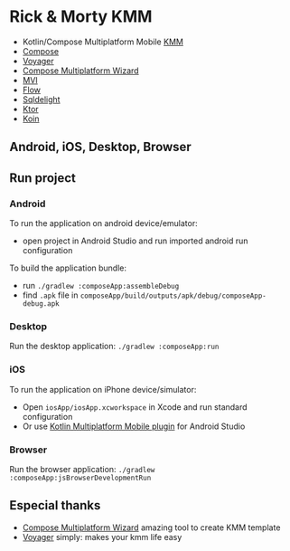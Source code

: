 # Rick & Morty KMM

* Kotlin/Compose Multiplatform Mobile [KMM]
* [Compose]
* [Voyager]
* [Compose Multiplatform Wizard]
* [MVI]
* [Flow]
* [Sqldelight]
* [Ktor]
* [Koin]

## Android, iOS, Desktop, Browser

## Run project

### Android

To run the application on android device/emulator:

- open project in Android Studio and run imported android run configuration

To build the application bundle:

- run `./gradlew :composeApp:assembleDebug`
- find `.apk` file in `composeApp/build/outputs/apk/debug/composeApp-debug.apk`

### Desktop

Run the desktop application: `./gradlew :composeApp:run`

### iOS

To run the application on iPhone device/simulator:

- Open `iosApp/iosApp.xcworkspace` in Xcode and run standard configuration
- Or
  use [Kotlin Multiplatform Mobile plugin](https://plugins.jetbrains.com/plugin/14936-kotlin-multiplatform-mobile)
  for Android Studio

### Browser

Run the browser application: `./gradlew :composeApp:jsBrowserDevelopmentRun`

## Especial thanks

* [Compose Multiplatform Wizard] amazing tool to create KMM template
* [Voyager] simply: makes your kmm life easy

[KMM]: https://kotlinlang.org/lp/mobile/

[Flow]: https://github.com/Kotlin/kotlinx.coroutines

[Sqldelight]: https://cashapp.github.io/sqldelight/

[Ktor]: https://ktor.io/

[The Rick and Morty Api]: https://rickandmortyapi.com/

[Alex Fuhrmann]: https://axelfuhrmann.com/

[Koin]: https://insert-koin.io/docs/setup/v3

[Compose]: https://www.jetbrains.com/lp/compose-multiplatform/

[MVI]: https://abhiappm

[Voyager]: https://voyager.adriel.cafe/

[Compose Multiplatform Wizard]: https://terrakok.github.io/Compose-Multiplatform-Wizard/

